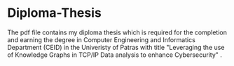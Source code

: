 # Diploma-Thesis

The pdf file contains my diploma thesis which is required for the completion and earning the degree in Computer Engineering and Informatics Department (CEID) in the Univeristy of Patras with title "Leveraging the use of Knowledge Graphs in TCP/IP Data analysis to enhance Cybersecurity" .

